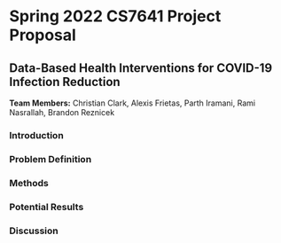 # Spring 2022 CS7641 Project Proposal
## Data-Based Health Interventions for COVID-19 Infection Reduction

**Team Members:**
Christian Clark, Alexis Frietas, Parth Iramani, Rami Nasrallah, Brandon Reznicek

### Introduction

### Problem Definition

### Methods

### Potential Results

### Discussion